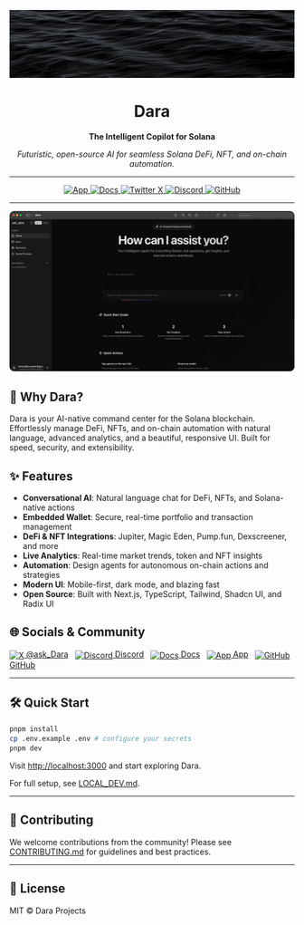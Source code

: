 <!-- Logo -->
<p align="center">
  <img src="./public/dara.jpeg" alt="Dara Logo" width="600" height="120" />
</p>

<h1 align="center">Dara</h1>

<p align="center"><b>The Intelligent Copilot for Solana</b></p>

<p align="center">
  <em>Futuristic, open-source AI for seamless Solana DeFi, NFT, and on-chain automation.</em>
</p>

---

<p align="center">
  <a href="https://dara.sh" target="_blank" rel="noopener noreferrer">
    <img src="https://img.shields.io/badge/App-18181B?logo=solana&logoColor=white&style=for-the-badge" alt="App" height="28" />
  </a>
  <a href="https://docs.dara.sh" target="_blank" rel="noopener noreferrer">
    <img src="https://img.shields.io/badge/Docs-18181B?logo=readthedocs&logoColor=white&style=for-the-badge" alt="Docs" height="28" />
  </a>
  <a href="https://x.com/ask_Dara" target="_blank" rel="noopener noreferrer">
    <img src="https://img.shields.io/badge/X(Twitter)-18181B?logo=x&logoColor=white&style=for-the-badge" alt="Twitter X" height="28" />
  </a>
  <a href="https://discord.gg/dara" target="_blank" rel="noopener noreferrer">
    <img src="https://img.shields.io/badge/Discord-18181B?logo=discord&logoColor=white&style=for-the-badge" alt="Discord" height="28" />
  </a>
  <a href="https://git.new/dara" target="_blank" rel="noopener noreferrer">
    <img src="https://img.shields.io/badge/GitHub-18181B?logo=github&logoColor=white&style=for-the-badge" alt="GitHub" height="28" />
  </a>
</p>

---

![Product Demo](./public/product.png)

## 🚀 Why Dara?

Dara is your AI-native command center for the Solana blockchain. Effortlessly manage DeFi, NFTs, and on-chain automation with natural language, advanced analytics, and a beautiful, responsive UI. Built for speed, security, and extensibility.

## ✨ Features

- **Conversational AI**: Natural language chat for DeFi, NFTs, and Solana-native actions
- **Embedded Wallet**: Secure, real-time portfolio and transaction management
- **DeFi & NFT Integrations**: Jupiter, Magic Eden, Pump.fun, Dexscreener, and more
- **Live Analytics**: Real-time market trends, token and NFT insights
- **Automation**: Design agents for autonomous on-chain actions and strategies
- **Modern UI**: Mobile-first, dark mode, and blazing fast
- **Open Source**: Built with Next.js, TypeScript, Tailwind, Shadcn UI, and Radix UI

## 🌐 Socials & Community

<p>
  <a href="https://x.com/ask_Dara" target="_blank"><img src="https://cdn.jsdelivr.net/gh/simple-icons/simple-icons/icons/x.svg" alt="X" width="24" style="vertical-align:middle;"/> @ask_Dara</a> &nbsp;
  <a href="https://discord.gg/dara" target="_blank"><img src="https://cdn.jsdelivr.net/gh/simple-icons/simple-icons/icons/discord.svg" alt="Discord" width="24" style="vertical-align:middle;"/> Discord</a> &nbsp;
  <a href="https://docs.dara.sh" target="_blank"><img src="https://cdn.jsdelivr.net/gh/simple-icons/simple-icons/icons/readthedocs.svg" alt="Docs" width="24" style="vertical-align:middle;"/> Docs</a> &nbsp;
  <a href="https://dara.sh" target="_blank"><img src="https://cdn.jsdelivr.net/gh/simple-icons/simple-icons/icons/solana.svg" alt="App" width="24" style="vertical-align:middle;"/> App</a> &nbsp;
  <a href="https://git.new/dara" target="_blank"><img src="https://cdn.jsdelivr.net/gh/simple-icons/simple-icons/icons/github.svg" alt="GitHub" width="24" style="vertical-align:middle;"/> GitHub</a>
</p>

---

## 🛠️ Quick Start

```bash
pnpm install
cp .env.example .env # configure your secrets
pnpm dev
```
Visit [http://localhost:3000](http://localhost:3000) and start exploring Dara.

For full setup, see [LOCAL_DEV.md](LOCAL_DEV.md).

---

## 🤝 Contributing

We welcome contributions from the community! Please see [CONTRIBUTING.md](CONTRIBUTING.md) for guidelines and best practices.

---

## 📄 License

MIT © Dara Projects
